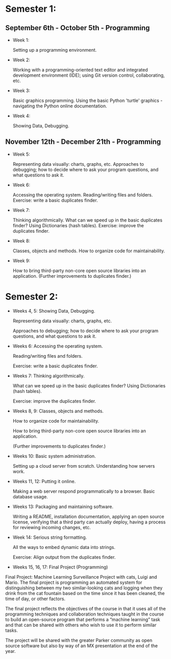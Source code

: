 # Semester 1:

## September 6th - October 5th - Programming

* Week 1: 

  Setting up a programming environment.

* Week 2: 

  Working with a programming-oriented text editor and integrated development environment (IDE); using Git version control, collaborating, etc.

* Week 3: 

  Basic graphics programming.
  Using the basic Python 'turtle' graphics - navigating the Python online documentation.

* Week 4:

  Showing Data, Debugging.

## November 12th - December 21th - Programming

* Week 5:

  Representing data visually: charts, graphs, etc.
  Approaches to debugging; how to decide where to ask your program questions, and what questions to ask it.

* Week 6:

  Accessing the operating system.
  Reading/writing files and folders.
  Exercise: write a basic duplicates finder.
  
* Week 7:

  Thinking algorithmically.
  What can we speed up in the basic duplicates finder?
  Using Dictionaries (hash tables).
  Exercise: improve the duplicates finder.

* Week 8:

  Classes, objects and methods.
  How to organize code for maintainability.

* Week 9:

  How to bring third-party non-core open source libraries into an application.
  (Further improvements to duplicates finder.)

# Semester 2:

* Weeks 4, 5: Showing Data, Debugging.

  Representing data visually: charts, graphs, etc.

  Approaches to debugging; how to decide where to ask 
  your program questions, and what questions to ask it.

* Weeks 6: Accessing the operating system.

  Reading/writing files and folders.

  Exercise: write a basic duplicates finder.

* Weeks 7: Thinking algorithmically.

  What can we speed up in the basic duplicates finder?
  Using Dictionaries (hash tables).

  Exercise: improve the duplicates finder.

* Weeks 8, 9: Classes, objects and methods.

  How to organize code for maintainability.

  How to bring third-party non-core open source 
  libraries into an application.

  (Further improvements to duplicates finder.)

* Weeks 10: Basic system administration.

  Setting up a cloud server from scratch.
  Understanding how servers work.

* Weeks 11, 12: Putting it online.

  Making a web server respond programmatically 
  to a browser.  Basic database usage.

* Weeks 13: Packaging and maintaining software.

  Writing a README, installation documentation, 
  applying an open source license, verifying
  that a third party can actually deploy, having
  a process for reviewing incoming changes, etc.

* Week 14: Serious string formatting.

  All the ways to embed dynamic data into strings.

  Exercise: Align output from the duplicates finder.

* Weeks 15, 16, 17:  Final Project (Programming)

Final Project: Machine Learning Surveillance Project with cats, Luigi
and Mario.  The final project is programming an automated system for
distinguishing between my two similar-looking cats and logging when
they drink from the cat fountain based on the time since it has been
cleaned, the time of day, or other factors.

The final project reflects the objectives of the course in that it
uses all of the programming techniques and collaboration techniques
taught in the course to build an open-source program that performs a
“machine learning” task and that can be shared with others who wish to
use it to perform similar tasks.

The project will be shared with the greater Parker community as open
source software but also by way of an MX presentation at the end of
the year.
